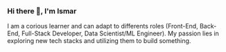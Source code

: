 ### Hi there 👋, I'm Ismar

I am a corious learner and can adapt to differents roles (Front-End, Back-End, Full-Stack Developer, Data Scientist/ML Engineer). My passion lies in exploring new tech stacks and utilizing them to build something. 

